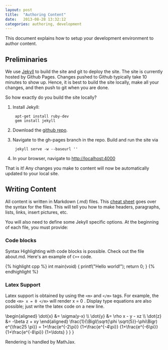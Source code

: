 ```yaml
---
layout: post
title:  "Authoring Content"
date:   2013-08-28 13:32:12
categories: authoring, development
---
```


This document explains how to setup your development environment to author
content.

## Preliminaries ## 
We use [Jekyll](http://jekyllrb.com) to build the site and git to deploy the site. The site is currently hosted by Github Pages. Changes pushed to Github typically take 10 minutes to show up. Hence, it is best to build the site locally, make all your changes, and then push to git when you are done.  

So how exactly do you build the site locally? 

1. Install Jekyll:
        
        apt-get install ruby-dev
        gem install jekyll 

2. Download the [github repo](http://github.com/sameeptandon/ufldl_tutorial).

3. Navigate to the gh-pages branch in the repo. Build and run the site via

        jekyll serve -w --baseurl ''

4. In your browser, navigate to [http://localhost:4000](http://localhost:4000)

That is it! Any changes you make to content will now be automatically updated to your local site.  

## Writing Content ## 

All content is written in Markdown (.md) files. This [cheat sheet](http://support.mashery.com/docs/customizing_your_portal/Markdown_Cheat_Sheet) goes over the syntax for the files. This will tell you how to make headers, paragraphs, lists, links, insert pictures, etc. 

You will also need to define some Jekyll specific options. At the beginning of each file, you must provide:


### Code blocks ### 

Syntax Highlighting with code blocks is possible. Check out the file about.md. Here's an example of `C++` code.

{% highlight cpp %}
int main(void) {
  printf("Hello world!");
  return 0;
}
{% endhighlight %}

### Latex Support ###

Latex support is obtained by using the `<m>` and `</m>` tags. For example, the code `<m> x = 0 </m>` will render <m> x = 0 </m>. Display type equations are also possible; just write the latex code on a new line. 

<m>
\begin{aligned} 
\dot{x} &amp;= \sigma(y-x) \\
\dot{y} &amp;= \rho x - y - xz \\
\dot{z} &amp;= -\beta z + xy
\end{aligned}
</m>


<m>
\frac{1}{\Bigl(\sqrt{\phi \sqrt{5}}-\phi\Bigr) e^{\frac25 \pi}} =
1+\frac{e^{-2\pi}} {1+\frac{e^{-4\pi}} {1+\frac{e^{-6\pi}}
{1+\frac{e^{-8\pi}} {1+\ldots} } } }
</m>

Rendering is handled by MathJax. 
